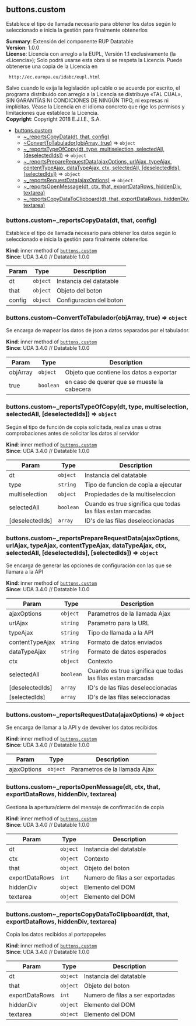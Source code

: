 <a name="module_buttons.custom"></a>

## buttons.custom
Establece el tipo de llamada necesario para obtener los datos según lo seleccionadoe inicia la gestión para finalmente obtenerlos

**Summary**: Extensión del componente RUP Datatable  
**Version**: 1.0.0  
**License**: Licencia con arreglo a la EUPL, Versión 1.1 exclusivamente (la «Licencia»);Solo podrá usarse esta obra si se respeta la Licencia.Puede obtenerse una copia de la Licencia en     http://ec.europa.eu/idabc/eupl.htmlSalvo cuando lo exija la legislación aplicable o se acuerde por escrito,el programa distribuido con arreglo a la Licencia se distribuye «TAL CUAL»,SIN GARANTÍAS NI CONDICIONES DE NINGÚN TIPO, ni expresas ni implícitas.Véase la Licencia en el idioma concreto que rige los permisos y limitacionesque establece la Licencia.  
**Copyright**: Copyright 2018 E.J.I.E., S.A.  

* [buttons.custom](#module_buttons.custom)
    * [~_reportsCopyData(dt, that, config)](#module_buttons.custom.._reportsCopyData)
    * [~ConvertToTabulador(objArray, true)](#module_buttons.custom..ConvertToTabulador) ⇒ <code>object</code>
    * [~_reportsTypeOfCopy(dt, type, multiselection, selectedAll, [deselectedIds])](#module_buttons.custom.._reportsTypeOfCopy) ⇒ <code>object</code>
    * [~_reportsPrepareRequestData(ajaxOptions, urlAjax, typeAjax, contentTypeAjax, dataTypeAjax, ctx, selectedAll, [deselectedIds], [selectedIds])](#module_buttons.custom.._reportsPrepareRequestData) ⇒ <code>object</code>
    * [~_reportsRequestData(ajaxOptions)](#module_buttons.custom.._reportsRequestData) ⇒ <code>object</code>
    * [~_reportsOpenMessage(dt, ctx, that, exportDataRows, hiddenDiv, textarea)](#module_buttons.custom.._reportsOpenMessage)
    * [~_reportsCopyDataToClipboard(dt, that, exportDataRows, hiddenDiv, textarea)](#module_buttons.custom.._reportsCopyDataToClipboard)

<a name="module_buttons.custom.._reportsCopyData"></a>

### buttons.custom~_reportsCopyData(dt, that, config)
Establece el tipo de llamada necesario para obtener los datos según lo seleccionadoe inicia la gestión para finalmente obtenerlos

**Kind**: inner method of [<code>buttons.custom</code>](#module_buttons.custom)  
**Since**: UDA 3.4.0 // Datatable 1.0.0  

| Param | Type | Description |
| --- | --- | --- |
| dt | <code>object</code> | Instancia del datatable |
| that | <code>object</code> | Objeto del boton |
| config | <code>object</code> | Configuracion del boton |

<a name="module_buttons.custom..ConvertToTabulador"></a>

### buttons.custom~ConvertToTabulador(objArray, true) ⇒ <code>object</code>
Se encarga de mapear los datos de json a datos separados por el tabulador.

**Kind**: inner method of [<code>buttons.custom</code>](#module_buttons.custom)  
**Since**: UDA 3.4.0 // Datatable 1.0.0  

| Param | Type | Description |
| --- | --- | --- |
| objArray | <code>object</code> | Objeto que contiene los datos a exportar |
| true | <code>boolean</code> | en caso de querer que se mueste la cabecera |

<a name="module_buttons.custom.._reportsTypeOfCopy"></a>

### buttons.custom~_reportsTypeOfCopy(dt, type, multiselection, selectedAll, [deselectedIds]) ⇒ <code>object</code>
Según el tipo de función de copia solicitada, realiza unas u otras comprobacionesantes de solicitar los datos al servidor

**Kind**: inner method of [<code>buttons.custom</code>](#module_buttons.custom)  
**Since**: UDA 3.4.0 // Datatable 1.0.0  

| Param | Type | Description |
| --- | --- | --- |
| dt | <code>object</code> | Instancia del datatable |
| type | <code>string</code> | Tipo de funcion de copia a ejecutar |
| multiselection | <code>object</code> | Propiedades de la multiseleccion |
| selectedAll | <code>boolean</code> | Cuando es true significa que todas las filas estan marcadas |
| [deselectedIds] | <code>array</code> | ID's de las filas deseleccionadas |

<a name="module_buttons.custom.._reportsPrepareRequestData"></a>

### buttons.custom~_reportsPrepareRequestData(ajaxOptions, urlAjax, typeAjax, contentTypeAjax, dataTypeAjax, ctx, selectedAll, [deselectedIds], [selectedIds]) ⇒ <code>object</code>
Se encarga de generar las opciones de configuración con las que se llamara a la API

**Kind**: inner method of [<code>buttons.custom</code>](#module_buttons.custom)  
**Since**: UDA 3.4.0 // Datatable 1.0.0  

| Param | Type | Description |
| --- | --- | --- |
| ajaxOptions | <code>object</code> | Parametros de la llamada Ajax |
| urlAjax | <code>string</code> | Parametro para la URL |
| typeAjax | <code>string</code> | Tipo de llamada a la API |
| contentTypeAjax | <code>string</code> | Formato de datos enviados |
| dataTypeAjax | <code>string</code> | Formato de datos esperados |
| ctx | <code>object</code> | Contexto |
| selectedAll | <code>boolean</code> | Cuando es true significa que todas las filas estan marcadas |
| [deselectedIds] | <code>array</code> | ID's de las filas deseleccionadas |
| [selectedIds] | <code>array</code> | ID's de las filas seleccionadas |

<a name="module_buttons.custom.._reportsRequestData"></a>

### buttons.custom~_reportsRequestData(ajaxOptions) ⇒ <code>object</code>
Se encarga de llamar a la API y de devolver los datos recibidos

**Kind**: inner method of [<code>buttons.custom</code>](#module_buttons.custom)  
**Since**: UDA 3.4.0 // Datatable 1.0.0  

| Param | Type | Description |
| --- | --- | --- |
| ajaxOptions | <code>object</code> | Parametros de la llamada Ajax |

<a name="module_buttons.custom.._reportsOpenMessage"></a>

### buttons.custom~_reportsOpenMessage(dt, ctx, that, exportDataRows, hiddenDiv, textarea)
Gestiona la apertura/cierre del mensaje de confirmación de copia

**Kind**: inner method of [<code>buttons.custom</code>](#module_buttons.custom)  
**Since**: UDA 3.4.0 // Datatable 1.0.0  

| Param | Type | Description |
| --- | --- | --- |
| dt | <code>object</code> | Instancia del datatable |
| ctx | <code>object</code> | Contexto |
| that | <code>object</code> | Objeto del boton |
| exportDataRows | <code>int</code> | Numero de filas a ser exportadas |
| hiddenDiv | <code>object</code> | Elemento del DOM |
| textarea | <code>object</code> | Elemento del DOM |

<a name="module_buttons.custom.._reportsCopyDataToClipboard"></a>

### buttons.custom~_reportsCopyDataToClipboard(dt, that, exportDataRows, hiddenDiv, textarea)
Copia los datos recibidos al portapapeles

**Kind**: inner method of [<code>buttons.custom</code>](#module_buttons.custom)  
**Since**: UDA 3.4.0 // Datatable 1.0.0  

| Param | Type | Description |
| --- | --- | --- |
| dt | <code>object</code> | Instancia del datatable |
| that | <code>object</code> | Objeto del boton |
| exportDataRows | <code>int</code> | Numero de filas a ser exportadas |
| hiddenDiv | <code>object</code> | Elemento del DOM |
| textarea | <code>object</code> | Elemento del DOM |

